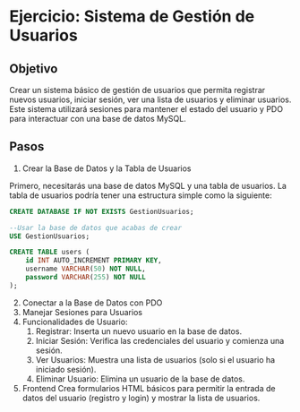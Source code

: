 # Ejercicio: Sistema de Gestión de Usuarios

## Objetivo

Crear un sistema básico de gestión de usuarios que permita registrar nuevos usuarios, iniciar sesión, ver una lista de usuarios y eliminar usuarios. Este sistema utilizará sesiones para mantener el estado del usuario y PDO para interactuar con una base de datos MySQL.

## Pasos

1. Crear la Base de Datos y la Tabla de Usuarios

Primero, necesitarás una base de datos MySQL y una tabla de usuarios. La tabla de usuarios podría tener una estructura simple como la siguiente:

~~~sql
CREATE DATABASE IF NOT EXISTS GestionUsuarios;

--Usar la base de datos que acabas de crear
USE GestionUsuarios;

CREATE TABLE users (
    id INT AUTO_INCREMENT PRIMARY KEY,
    username VARCHAR(50) NOT NULL,
    password VARCHAR(255) NOT NULL
);
~~~

2. Conectar a la Base de Datos con PDO
3. Manejar Sesiones para Usuarios
4. Funcionalidades de Usuario:
   1. Registrar: Inserta un nuevo usuario en la base de datos.
   2. Iniciar Sesión: Verifica las credenciales del usuario y comienza una sesión.
   3. Ver Usuarios: Muestra una lista de usuarios (solo si el usuario ha iniciado sesión).
   4. Eliminar Usuario: Elimina un usuario de la base de datos.
5. Frontend
Crea formularios HTML básicos para permitir la entrada de datos del usuario (registro y login) y mostrar la lista de usuarios.
